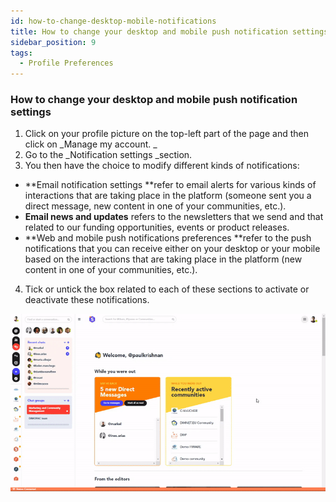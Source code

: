 ```yaml
---
id: how-to-change-desktop-mobile-notifications
title: How to change your desktop and mobile push notification settings
sidebar_position: 9
tags:
  - Profile Preferences
---
```


### **How to change your desktop and mobile push notification settings**



1. Click on your profile picture on the top-left part of the page and then click on _Manage my account. _
2. Go to the _Notification settings _section.
3. You then have the choice to modify different kinds of notifications:
* **Email notification settings **refer to email alerts for various kinds of interactions that are taking place in the platform (someone sent you a direct message, new content in one of your communities, etc.).
* **Email news and updates** refers to the newsletters that we send and that related to our funding opportunities, events or product releases.
* **Web and mobile push notifications preferences **refer to the push notifications that you can receive either on your desktop or your mobile based on the interactions that are taking place in the platform (new content in one of your communities, etc.).
4. Tick or untick the box related to each of these sections to activate or deactivate these notifications.

    
![alt_text](./../../assets/2.Change-notifications.gif)

